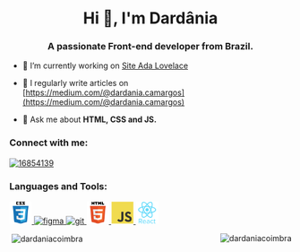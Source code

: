<h1 align="center">Hi 👋, I'm Dardânia</h1>
<h3 align="center">A passionate Front-end developer from Brazil.</h3>

- 🔭 I’m currently working on [Site Ada Lovelace](https://github.com/dardaniacoimbra/projeto-ada-lavelace)

- 📝 I regularly write articles on [https://medium.com/@dardania.camargos](https://medium.com/@dardania.camargos)

- 💬 Ask me about **HTML, CSS and JS.**

<h3 align="left">Connect with me:</h3>
<p align="left">
<a href="https://stackoverflow.com/users/16854139" target="blank"><img align="center" src="https://raw.githubusercontent.com/rahuldkjain/github-profile-readme-generator/master/src/images/icons/Social/stack-overflow.svg" alt="16854139" height="30" width="40" /></a>
</p>

<h3 align="left">Languages and Tools:</h3>
<p align="left"> <a href="https://www.w3schools.com/css/" target="_blank" rel="noreferrer"> <img src="https://raw.githubusercontent.com/devicons/devicon/master/icons/css3/css3-original-wordmark.svg" alt="css3" width="40" height="40"/> </a> <a href="https://www.figma.com/" target="_blank" rel="noreferrer"> <img src="https://www.vectorlogo.zone/logos/figma/figma-icon.svg" alt="figma" width="40" height="40"/> </a> <a href="https://git-scm.com/" target="_blank" rel="noreferrer"> <img src="https://www.vectorlogo.zone/logos/git-scm/git-scm-icon.svg" alt="git" width="40" height="40"/> </a> <a href="https://www.w3.org/html/" target="_blank" rel="noreferrer"> <img src="https://raw.githubusercontent.com/devicons/devicon/master/icons/html5/html5-original-wordmark.svg" alt="html5" width="40" height="40"/> </a> <a href="https://developer.mozilla.org/en-US/docs/Web/JavaScript" target="_blank" rel="noreferrer"> <img src="https://raw.githubusercontent.com/devicons/devicon/master/icons/javascript/javascript-original.svg" alt="javascript" width="40" height="40"/> </a> <a href="https://reactjs.org/" target="_blank" rel="noreferrer"> <img src="https://raw.githubusercontent.com/devicons/devicon/master/icons/react/react-original-wordmark.svg" alt="react" width="40" height="40"/> </a> </p>

<p><img height="180em" align="right" src="https://github-readme-stats.vercel.app/api/top-langs?username=dardaniacoimbra&show_icons=true&theme=dark&locale=en&layout=compact" alt="dardaniacoimbra" /></p>

<p>&nbsp;<img height="180em" align="center" src="https://github-readme-stats.vercel.app/api?username=dardaniacoimbra&show_icons=true&theme=dark&title_color=f9f5f5&text_color=7d10ea&locale=en" alt="dardaniacoimbra" /></p>
